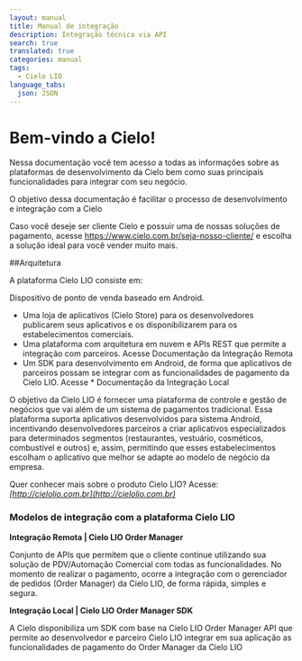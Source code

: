 ```yaml
---
layout: manual
title: Manual de integração
description: Integração técnica via API
search: true
translated: true
categories: manual
tags:
  - Cielo LIO
language_tabs:
  json: JSON
---
```


# Bem-vindo a Cielo!

Nessa documentação você tem acesso a todas as informações sobre as plataformas de desenvolvimento da Cielo bem como suas principais funcionalidades para integrar com seu negócio.

O objetivo dessa documentação é facilitar o processo de desenvolvimento e integração com a Cielo

Caso você deseje ser cliente Cielo e possuir uma de nossas soluções de pagamento, acesse https://www.cielo.com.br/seja-nosso-cliente/ e escolha a solução ideal para você vender muito mais.

##Arquitetura

A plataforma Cielo LIO consiste em:

Dispositivo de ponto de venda baseado em Android.

* Uma loja de aplicativos (Cielo Store) para os desenvolvedores publicarem seus aplicativos e os disponibilizarem para os estabelecimentos comerciais.
* Uma plataforma com arquitetura em nuvem e APIs REST que permite a integração com parceiros. Acesse Documentação da Integração Remota
* Um SDK para desenvolvimento em Android, de forma que aplicativos de parceiros possam se integrar com as funcionalidades de pagamento da Cielo LIO. Acesse * Documentação da Integração Local

O objetivo da Cielo LIO é fornecer uma plataforma de controle e gestão de negócios que vai além de um sistema de pagamentos tradicional. Essa plataforma suporta aplicativos desenvolvidos para sistema Android, incentivando desenvolvedores parceiros a criar aplicativos especializados para determinados segmentos (restaurantes, vestuário, cosméticos, combustível e outros) e, assim, permitindo que esses estabelecimentos escolham o aplicativo que melhor se adapte ao modelo de negócio da empresa.

Quer conhecer mais sobre o produto Cielo LIO? Acesse: *[http://cielolio.com.br](http://cielolio.com.br)*

### Modelos de integração com a plataforma Cielo LIO

**Integração Remota | Cielo LIO Order Manager**

Conjunto de APIs que permitem que o cliente continue utilizando sua solução de PDV/Automação Comercial com todas as funcionalidades. No momento de realizar o pagamento, ocorre a integração com o gerenciador de pedidos (Order Manager) da Cielo LIO, de forma rápida, simples e segura.

**Integração Local | Cielo LIO Order Manager SDK**

A Cielo disponibiliza um SDK com base na Cielo LIO Order Manager API que permite ao desenvolvedor e parceiro Cielo LIO integrar em sua aplicação as funcionalidades de pagamento do Order Manager da Cielo LIO